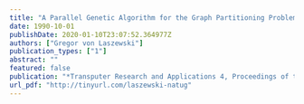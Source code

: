 ```yaml
---
title: "A Parallel Genetic Algorithm for the Graph Partitioning Problem"
date: 1990-10-01
publishDate: 2020-01-10T23:07:52.364977Z
authors: ["Gregor von Laszewski"]
publication_types: ["1"]
abstract: ""
featured: false
publication: "*Transputer Research and Applications 4, Proceedings of the 4th Conference of the North-American Transputers Users Group*"
url_pdf: "http://tinyurl.com/laszewski-natug"
---
```


